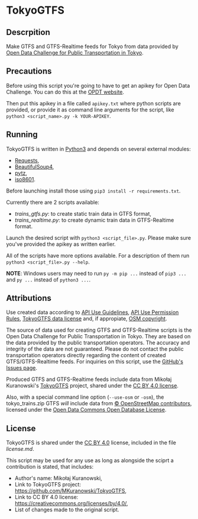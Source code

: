 TokyoGTFS
==========



Descrpition
-----------

Make GTFS and GTFS-Realtime feeds for Tokyo from data provided by [Open Data Challenge for Public Transportation in Tokyo](https://tokyochallenge.odpt.org/).



Precautions
-----------
Before using this script you're going to have to get an apikey for Open Data Challenge.
You can do this at the [OPDT website](https://tokyochallenge.odpt.org/en/index.html#entry).

Then put this apikey in a file called `apikey.txt` where python scripts are provided, or provide it as command line arguments for the script, like `python3 <script_name>.py -k YOUR-APIKEY`.



Running
-------

TokyoGTFS is written in [Python3](https://python.org) and depends on several external modules:
- [Requests](http://docs.python-requests.org/en/master/),
- [BeautifulSoup4](https://www.crummy.com/software/BeautifulSoup/),
- [pytz](http://pytz.sourceforge.net/),
- [iso8601](https://pypi.org/project/iso8601/).

Before launching install those using `pip3 install -r requirements.txt`.

Currently there are 2 scripts available:
- *trains_gtfs.py*: to create static train data in GTFS format,
- *trains_realtime.py*: to create dynamic train data in GTFS-Realtime format.



Launch the desired script with `python3 <script_file>.py`. Please make sure you've provided the apikey as written earlier.

All of the scripts have more options available. For a description of them run `python3 <script_file>.py --help`.


**NOTE**:
Windows users may need to run `py -m pip ...` instead of `pip3 ...` and `py ...` instead of `python3 ...`.



Attributions
------------
Use created data according to [API Use Guidelines](https://developer-tokyochallenge.odpt.org/en/terms/api_guideline.html),
[API Use Permission Rules](https://developer-tokyochallenge.odpt.org/en/terms/terms_api_usage.html), [TokyoGTFS data license](https://github.com/MKuranowski/TokyoGTFS/tree/master/data) and, if appropiate, [OSM copyright](https://www.openstreetmap.org/copyright/en).

The source of data used for creating GTFS and GTFS-Realtime scripts is the Open Data Challenge for Public Transportation in Tokyo.
They are based on the data provided by the public transportation operators.
The accuracy and integrity of the data are not guaranteed.
Please do not contact the public transportation operators directly regarding the content of created GTFS/GTFS-Realtime feeds.
For inquiries on this script, use the [GitHub's Issues page](https://github.com/MKuranowski/TokyoGTFS/issues/).

Produced GTFS and GTFS-Realtime feeds include data from Mikołaj Kuranowski's [TokyoGTFS](https://github.com/MKuranowski/TokyoGTFS/) project, shared under the [CC BY 4.0 license](https://creativecommons.org/licenses/by/4.0/).


Also, with a special command line option (`--use-osm` or `-osm`),
the tokyo_trains.zip GTFS *will* include data from [© OpenStreetMap contributors](https://www.openstreetmap.org/copyright/en), licensed under the [Open Data Commons Open Database License](https://opendatacommons.org/licenses/odbl/).



License
-------

TokyoGTFS is shared under the [CC BY 4.0](https://creativecommons.org/licenses/by/4.0/) license, included in the file *license.md*.

This script may be used for any use as long as alongside the sciprt a contribution is stated, that includes:
- Author's name: Mikołaj Kuranowski,
- Link to TokyoGTFS project: https://github.com/MKuranowski/TokyoGTFS,
- Link to CC BY 4.0 license: https://creativecommons.org/licenses/by/4.0/,
- List of changes made to the original script.
